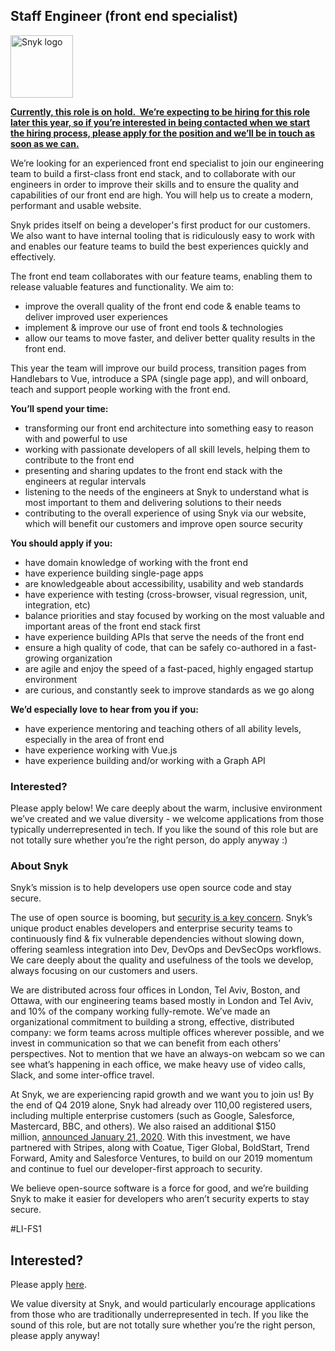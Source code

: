 Staff Engineer (front end specialist)
---

<img src="https://res.cloudinary.com/snyk/image/upload/v1537345894/press-kit/brand/logo-black.png" width="100" alt="Snyk logo" />

<p><strong><u>Currently, this role is on hold.&nbsp; We’re expecting to be hiring for this role later this year, so if you’re interested in being contacted when we start the hiring process, please apply for the position and we’ll be in touch as soon as we can.</u></strong></p>
<p><span style="font-weight: 400;">We’re looking for an experienced front end specialist to join our engineering team to build a first-class front end stack, and to collaborate with our engineers in order to improve their skills and to ensure the quality and capabilities of our front end are high. You will help us to create a modern, performant and usable website.</span></p>
<p><span style="font-weight: 400;">Snyk prides itself on being a developer's first product for our customers. We also want to have internal tooling that is ridiculously easy to work with and enables our feature teams to build the best experiences quickly and effectively.</span></p>
<p><span style="font-weight: 400;">The front end team collaborates with our feature teams, enabling them to release valuable features and functionality. We aim to:</span></p>
<ul>
<li style="font-weight: 400;"><span style="font-weight: 400;">improve the overall quality of the front end code &amp; enable teams to deliver improved user experiences</span></li>
<li style="font-weight: 400;"><span style="font-weight: 400;">implement &amp; improve our use of front end tools &amp; technologies</span></li>
<li style="font-weight: 400;"><span style="font-weight: 400;">allow our teams to move faster, and deliver better quality results in the front end.&nbsp;</span></li>
</ul>
<p><span style="font-weight: 400;">This year the team will improve our build process, transition pages from Handlebars to Vue, introduce a SPA (single page app), and will onboard, teach and support people working with the front end.&nbsp;</span></p>
<p><strong>You’ll spend your time:</strong></p>
<ul>
<li style="font-weight: 400;"><span style="font-weight: 400;">transforming our front end architecture into something easy to reason with and powerful to use</span></li>
<li style="font-weight: 400;"><span style="font-weight: 400;">working with passionate developers of all skill levels, helping them to contribute to the front end</span></li>
<li style="font-weight: 400;"><span style="font-weight: 400;">presenting and sharing updates to the front end stack with the engineers at regular intervals</span></li>
<li style="font-weight: 400;"><span style="font-weight: 400;">listening to the needs of the engineers at Snyk to understand what is most important to them and delivering solutions to their needs</span></li>
<li style="font-weight: 400;"><span style="font-weight: 400;">contributing to the overall experience of using Snyk via our website, which will benefit our customers and improve open source security</span></li>
</ul>
<p><strong>You should apply if you:</strong></p>
<ul>
<li style="font-weight: 400;"><span style="font-weight: 400;">have domain knowledge of working with the front end</span></li>
<li style="font-weight: 400;"><span style="font-weight: 400;">have experience building single-page apps</span></li>
<li style="font-weight: 400;"><span style="font-weight: 400;">are knowledgeable about accessibility, usability and web standards</span></li>
<li style="font-weight: 400;"><span style="font-weight: 400;">have experience with testing (cross-browser, visual regression, unit, integration, etc)</span></li>
<li style="font-weight: 400;"><span style="font-weight: 400;">balance priorities and stay focused by working on the most valuable and important areas of the front end stack first</span></li>
<li style="font-weight: 400;"><span style="font-weight: 400;">have experience building APIs that serve the needs of the front end</span></li>
<li style="font-weight: 400;"><span style="font-weight: 400;">ensure a high quality of code, that can be safely co-authored in a fast-growing organization&nbsp;&nbsp;</span></li>
<li style="font-weight: 400;"><span style="font-weight: 400;">are agile and enjoy the speed of a fast-paced, highly engaged startup environment</span></li>
<li style="font-weight: 400;"><span style="font-weight: 400;">are curious, and constantly seek to improve standards as we go along</span></li>
</ul>
<p><strong>We’d especially love to hear from you if you:</strong></p>
<ul>
<li style="font-weight: 400;"><span style="font-weight: 400;">have experience mentoring and teaching others of all ability levels, especially in the area of front end</span></li>
<li style="font-weight: 400;"><span style="font-weight: 400;">have experience working with Vue.js</span></li>
<li style="font-weight: 400;"><span style="font-weight: 400;">have experience building and/or working with a Graph API</span></li>
</ul>
<h3><strong>Interested?</strong></h3>
<p>Please apply below! We care deeply about the warm, inclusive environment we’ve created and we value diversity - we welcome applications from those typically underrepresented in tech. If you like the sound of this role but are not totally sure whether you’re the right person, do apply anyway :)</p>
<h3><strong>About Snyk</strong></h3>
<p>Snyk’s mission is to help developers use open source code and stay secure.&nbsp;</p>
<p>The use of open source is booming, but&nbsp;<a href="https://snyk.io/blog/devsecops-insights-2020/">security is a key concern</a>. Snyk’s unique product enables developers and enterprise security teams to continuously find &amp; fix vulnerable dependencies without slowing down, offering seamless integration into Dev, DevOps and DevSecOps workflows. We care deeply about the quality and usefulness of the tools we develop, always focusing on our customers and users.&nbsp;</p>
<p>We are distributed across four offices in London, Tel Aviv, Boston, and Ottawa, with our engineering teams based mostly in London and Tel Aviv, and 10% of the company working fully-remote. We’ve made an organizational commitment to building a strong, effective, distributed company: we form teams across multiple offices wherever possible, and we invest in communication so that we can benefit from each others’ perspectives. Not to mention that we have an always-on webcam so we can see what’s happening in each office, we make heavy use of video calls, Slack, and some inter-office travel.</p>
<p>At Snyk, we are experiencing rapid growth and we want you to join us! By the end of Q4 2019 alone, Snyk had already over 110,00 registered users, including multiple enterprise customers (such as Google, Salesforce, Mastercard, BBC, and others). We also raised an additional $150 million,&nbsp;<a href="https://snyk.io/blog/snyk-closes-150m/">announced January 21, 2020</a>. With this investment, we have partnered with Stripes, along with Coatue, Tiger Global, BoldStart, Trend Forward, Amity and Salesforce Ventures, to build on our 2019 momentum and continue to fuel our developer-first approach to security.&nbsp;</p>
<p>We believe open-source software is a force for good, and we’re building Snyk to make it easier for developers who aren’t security experts to stay secure.</p>
<p>#LI-FS1</p>

Interested?
---

Please apply [here](https://boards.greenhouse.io/snyk/jobs/4206025002#app).

We value diversity at Snyk, and would particularly encourage applications from those who are traditionally underrepresented in tech.
If you like the sound of this role, but are not totally sure whether you’re the right person, please apply anyway!
